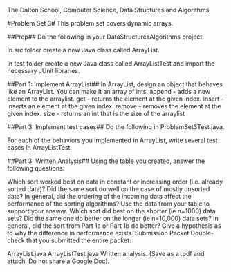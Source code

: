 The Dalton School, Computer Science, Data Structures and Algorithms

#Problem Set 3#
This problem set covers dynamic arrays.

##Prep##
Do the following in your DataStructuresAlgorithms project.

In src folder create a new Java class called ArrayList.

In test folder create a new Java class called ArrayListTest and import the necessary JUnit libraries.

##Part 1: Implement ArrayList##
In ArrayList, design an object that behaves like an ArrayList. You can make it an array of ints.
append - adds a new element to the arraylist.
get - returns the element at the given index.
insert - inserts an element at the given index.
remove - removes the element at the given index.
size - returns an int that is the size of the arraylist

##Part 3: Implement test cases##
Do the following in ProblemSet3Test.java.

For each of the behaviors you implemented in ArrayList, write several test cases in ArrayListTest.


##Part 3: Written Analysis##
Using the table you created, answer the following questions:

Which sort worked best on data in constant or increasing order (i.e. already sorted data)? Did the same sort do well on the case of mostly unsorted data?
In general, did the ordering of the incoming data affect the performance of the sorting algorithms? Use the data from your table to support your answer.
Which sort did best on the shorter (ie n=1000) data sets? Did the same one do better on the longer (ie n=10,000) data sets?
In general, did the sort from Part 1a or Part 1b do better? Give a hypothesis as to why the difference in performance exists.
Submission Packet
Double-check that you submitted the entire packet:

ArrayList.java
ArrayListTest.java
Written analysis. (Save as a .pdf and attach. Do not share a Google Doc).
